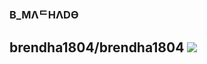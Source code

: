 ### B_MΛᄃΗΛDӨ
**brendha1804/brendha1804** 
![](https://guiadoestudante.abril.com.br/wp-content/uploads/sites/4/2023/04/os-girassois-van-gogh.jpg?quality=100&strip=info)
--

